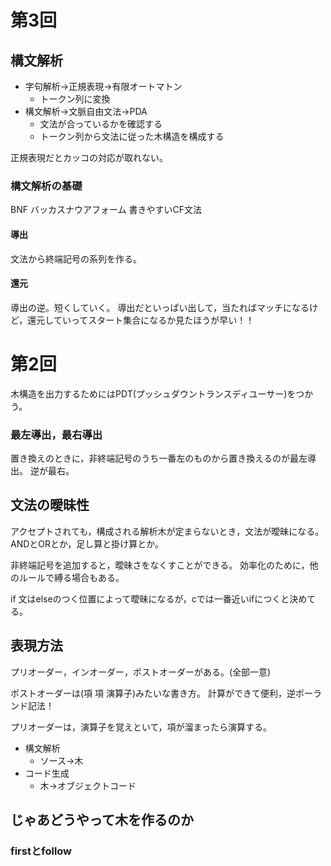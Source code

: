 # 第3回
## 構文解析
- 字句解析→正規表現→有限オートマトン
  - トークン列に変換
- 構文解析→文脈自由文法→PDA
  - 文法が合っているかを確認する
  - トークン列から文法に従った木構造を構成する

正規表現だとカッコの対応が取れない。

### 構文解析の基礎
BNF バッカスナウアフォーム
書きやすいCF文法

#### 導出
文法から終端記号の系列を作る。

#### 還元
導出の逆。短くしていく。
導出だといっぱい出して，当たればマッチになるけど，還元していってスタート集合になるか見たほうが早い！！

# 第2回
木構造を出力するためにはPDT(プッシュダウントランスディユーサー)をつかう。
### 最左導出，最右導出
置き換えのときに，非終端記号のうち一番左のものから置き換えるのが最左導出。
逆が最右。

## 文法の曖昧性
アクセプトされても，構成される解析木が定まらないとき，文法が曖昧になる。
ANDとORとか，足し算と掛け算とか。

非終端記号を追加すると，曖昧さをなくすことができる。
効率化のために，他のルールで縛る場合もある。

if 文はelseのつく位置によって曖昧になるが，cでは一番近いifにつくと決めてる。

## 表現方法
プリオーダー，インオーダー，ポストオーダーがある。(全部一意)

ポストオーダーは(項 項 演算子)みたいな書き方。
計算ができて便利，逆ポーランド記法！

プリオーダーは，演算子を覚えといて，項が溜まったら演算する。

- 構文解析
  - ソース→木
- コード生成
  - 木→オブジェクトコード

## じゃあどうやって木を作るのか
### firstとfollow

